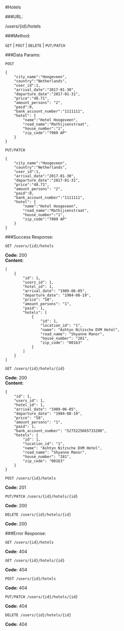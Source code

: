 #Hotels

###URL:

  /users/{id}/hotels

###Method:

  `GET` | `POST` | `DELETE` | `PUT/PATCH`

###Data Params:

`POST`

    {
        "city_name":"Hoogeveen",
        "country":"Netherlands",
        "user_id":1,
        "arrival_date":"2017-01-30",
        "departure_date":"2017-01-31",
        "price":"48.71",
        "amount_persons": "2",
        "paid":0,
        "bank_account_number":"1111111",
        "hotel": {
            "name":"Hotel Hoogeveen",
            "road_name":"Mathijsenstraat",
            "house_number":"1",
            "zip_code":"7909 AP"
        }
    }

`PUT/PATCH`

    {
        "city_name":"Hoogeveen",
        "country":"Netherlands",
        "user_id":1,
        "arrival_date":"2017-01-30",
        "departure_date":"2017-01-31",
        "price":"48.71",
        "amount_persons": "2",
        "paid":0,
        "bank_account_number":"1111111",
        "hotel": {
            "name":"Hotel Hoogeveen",
            "road_name":"Mathijsenstraat",
            "house_number":"1",
            "zip_code":"7909 AP"
        }
    }

###Success Response:
  
`GET /users/{id}/hotels`

**Code:** 200<br>
**Content:**


```
[
    {
        "id": 1,
        "users_id": 1,
        "hotel_id": 1,
        "arrival_date": "1989-06-05",
        "departure_date": "1984-08-19",
        "price": "58",
        "amount_persons": "1",
        "paid": 1,
        "hotels": [
            {
                "id": 1,
                "location_id": "1",
                "name": "Ashtyn Nitzsche DVM Hotel",
                "road_name": "Shyanne Manor",
                "house_number": "281",
                "zip_code": "00163"
            }
        ]
    }
]
```

`GET /users/{id}/hotels/{id}`

**Code:** 200<br>
**Content:**


```
{
    "id": 1,
    "users_id": 1,
    "hotel_id": 1,
    "arrival_date": "1989-06-05",
    "departure_date": "1984-08-19",
    "price": "58",
    "amount_persons": "1",
    "paid": 1,
    "bank_account_number": "5275225665733200",
    "hotels": {
        "id": 1,
        "location_id": "1",
        "name": "Ashtyn Nitzsche DVM Hotel",
        "road_name": "Shyanne Manor",
        "house_number": "281",
        "zip_code": "00163"
    }
}
```

`POST /users/{id}/hotels`

**Code:** 201

`PUT/PATCH /users/{id}/hotels/{id}`

**Code:** 200

`DELETE /users/{id}/hotels/{id}`

**Code:** 200
 
###Error Response:

`GET /users/{id}/hotels`

**Code:** 404

`GET /users/{id}/hotels/{id}`

**Code:** 404

`POST /users/{id}/hotels`

**Code:** 404

`PUT/PATCH /users/{id}/hotels/{id}`

**Code:** 404

`DELETE /users/{id}/hotels/{id}`

**Code:** 404
